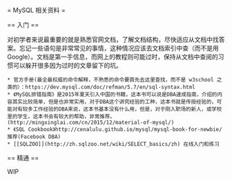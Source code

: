 = MySQL 相关资料 =

== 入门 ==

对初学者来说最重要的就是熟悉官网文档，了解文档结构，尽快适应从文档中找答案。忘记一些语句是非常常见的事情，这种情况应该去文档索引中查（而不是用Google）。文档是第一手信息，而网上的教程则可能过时，保持从文档中查阅的习惯可以躲开很多因为过时的文章留下的坑。

    * 官方手册(最全最权威的命令解释，不熟悉的命令要首先去这里查找，而不是 w3school 之类的）：https://dev.mysql.com/doc/refman/5.7/en/sql-syntax.html
    * 《MySQL排错指南》是2015年夏天引入中国的书籍，这本书可以说是DBA速成指南，介绍的内容其实比较简单，但是也非常实用，对于DBA这个讲究经验的工种，这本书就是传授经验的，可能对有较多工作经验的DBA来说，这本书基本没有什么用，但是，对于刚入职场的新人，或学校里的学生，这本书会有较大的帮助，非常推荐。(http://mingxinglai.com/cn/2015/12/material-of-mysql/)
    * 《SQL Cookbook》http://cenalulu.github.io/mysql/mysql-book-for-newbie/ 推荐(Facebook DBA)
    * [[SQLZOO]](http://zh.sqlzoo.net/wiki/SELECT_basics/zh) 在线入门和练习

== 精通 ==

WIP
